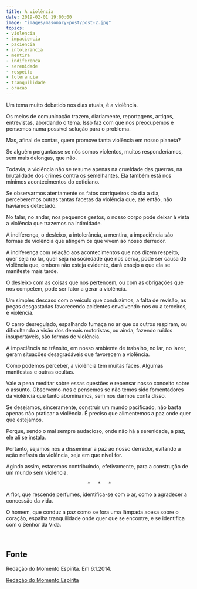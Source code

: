 ```yaml
---
title: A violência
date: 2019-02-01 19:00:00
image: "images/masonary-post/post-2.jpg"
topics: 
- violencia
- impaciencia
- paciencia
- intolerancia
- mentira
- indiferenca
- serenidade
- respeito
- tolerancia
- tranquilidade
- oracao
---
```


Um tema muito debatido nos dias atuais, é a violência.

Os meios de comunicação trazem, diariamente, reportagens, artigos, entrevistas,
abordando o tema. Isso faz com que nos preocupemos e pensemos numa possível
solução para o problema.

Mas, afinal de contas, quem promove tanta violência em nosso planeta?

Se alguém perguntasse se nós somos violentos, muitos responderíamos, sem mais
delongas, que não.

Todavia, a violência não se resume apenas na crueldade das guerras, na
brutalidade dos crimes contra os semelhantes. Ela também está nos mínimos
acontecimentos do cotidiano.

Se observarmos atentamente os fatos corriqueiros do dia a dia, perceberemos
outras tantas facetas da violência que, até então, não havíamos detectado.

No falar, no andar, nos pequenos gestos, o nosso corpo pode deixar à vista a
violência que trazemos na intimidade.

A indiferença, o desleixo, a intolerância, a mentira, a impaciência são formas
de violência que atingem os que vivem ao nosso derredor.

A indiferença com relação aos acontecimentos que nos dizem respeito, quer seja
no lar, quer seja na sociedade que nos cerca, pode ser causa de violência que,
embora não esteja evidente, dará ensejo a que ela se manifeste mais tarde.

O desleixo com as coisas que nos pertencem, ou com as obrigações que nos
competem, pode ser fator a gerar a violência.

Um simples descaso com o veículo que conduzimos, a falta de revisão, as peças
desgastadas favorecendo acidentes envolvendo-nos ou a terceiros, é violência.

O carro desregulado, espalhando fumaça no ar que os outros respiram, ou
dificultando a visão dos demais motoristas, ou ainda, fazendo ruídos
insuportáveis, são formas de violência.

A impaciência no trânsito, em nosso ambiente de trabalho, no lar, no lazer,
geram situações desagradáveis que favorecem a violência.

Como podemos perceber, a violência tem muitas faces. Algumas manifestas e
outras ocultas.

Vale a pena meditar sobre essas questões e repensar nosso conceito sobre o
assunto. Observemo-nos e pensemos se não temos sido fomentadores da violência
que tanto abominamos, sem nos darmos conta disso.

Se desejamos, sinceramente, construir um mundo pacificado, não basta apenas não
praticar a violência. É preciso que alimentemos a paz onde quer que estejamos.

Porque, sendo o mal sempre audacioso, onde não há a serenidade, a paz, ele ali
se instala.

Portanto, sejamos nós a disseminar a paz ao nosso derredor, evitando a ação
nefasta da violência, seja em que nível for.

Agindo assim, estaremos contribuindo, efetivamente, para a construção de um
mundo sem violência.

                                   *   *   *

A flor, que rescende perfumes, identifica-se com o ar, como a agradecer a
concessão da vida.

O homem, que conduz a paz como se fora uma lâmpada acesa sobre o coração,
espalha tranquilidade onde quer que se encontre, e se identifica com o Senhor
da Vida.

 

## Fonte
Redação do Momento Espírita.
Em 6.1.2014.



[Redação do Momento Espírita](http://www.momento.com.br/pt/ler_texto.php?id=4030)
